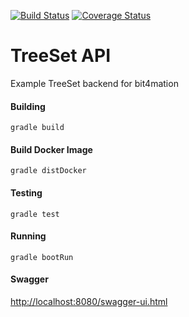 [![Build Status](https://travis-ci.com/harmony1358/treeset.svg?branch=master)](https://travis-ci.com/harmony1358/treeset) [![Coverage Status](https://coveralls.io/repos/github/harmony1358/treeset/badge.svg)](https://coveralls.io/github/harmony1358/treeset)

# TreeSet API

Example TreeSet backend for bit4mation 

#### Building

`gradle build`

#### Build Docker Image

`gradle distDocker`

#### Testing

`gradle test`

#### Running

`gradle bootRun`

#### Swagger
[http://localhost:8080/swagger-ui.html](http://localhost:8080/swagger-ui.html)



